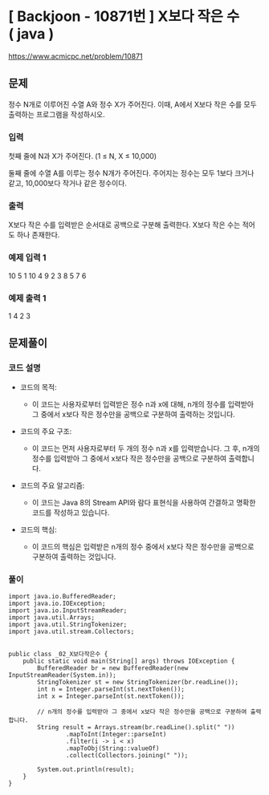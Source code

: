 # \[ Backjoon - 10871번 \] X보다 작은 수 ( java )

https://www.acmicpc.net/problem/10871


## 문제
정수 N개로 이루어진 수열 A와 정수 X가 주어진다. 이때, A에서 X보다 작은 수를 모두 출력하는 프로그램을 작성하시오.

### 입력

첫째 줄에 N과 X가 주어진다. (1 ≤ N, X ≤ 10,000)

둘째 줄에 수열 A를 이루는 정수 N개가 주어진다. 주어지는 정수는 모두 1보다 크거나 같고, 10,000보다 작거나 같은 정수이다.

### 출력

X보다 작은 수를 입력받은 순서대로 공백으로 구분해 출력한다. X보다 작은 수는 적어도 하나 존재한다.

### 예제 입력 1

10 5
1 10 4 9 2 3 8 5 7 6

### 예제 출력 1

1 4 2 3




## 문제풀이
### 코드 설명
- 코드의 목적:
    
    - 이 코드는 사용자로부터 입력받은 정수 n과 x에 대해, n개의 정수를 입력받아 그 중에서 x보다 작은 정수만을 공백으로 구분하여 출력하는 것입니다.
- 코드의 주요 구조:
    
    - 이 코드는 먼저 사용자로부터 두 개의 정수 n과 x를 입력받습니다. 그 후, n개의 정수를 입력받아 그 중에서 x보다 작은 정수만을 공백으로 구분하여 출력합니다.
- 코드의 주요 알고리즘:
    
    - 이 코드는 Java 8의 Stream API와 람다 표현식을 사용하여 간결하고 명확한 코드를 작성하고 있습니다.
- 코드의 핵심:
    
    - 이 코드의 핵심은 입력받은 n개의 정수 중에서 x보다 작은 정수만을 공백으로 구분하여 출력하는 것입니다.


### 풀이

```
import java.io.BufferedReader;
import java.io.IOException;
import java.io.InputStreamReader;
import java.util.Arrays;
import java.util.StringTokenizer;
import java.util.stream.Collectors;


public class _02_X보다작은수 {
    public static void main(String[] args) throws IOException {
        BufferedReader br = new BufferedReader(new InputStreamReader(System.in));
        StringTokenizer st = new StringTokenizer(br.readLine());
        int n = Integer.parseInt(st.nextToken());
        int x = Integer.parseInt(st.nextToken());

        // n개의 정수를 입력받아 그 중에서 x보다 작은 정수만을 공백으로 구분하여 출력합니다.
        String result = Arrays.stream(br.readLine().split(" "))
                .mapToInt(Integer::parseInt)
                .filter(i -> i < x)
                .mapToObj(String::valueOf)
                .collect(Collectors.joining(" "));

        System.out.println(result);
    }
}
```

